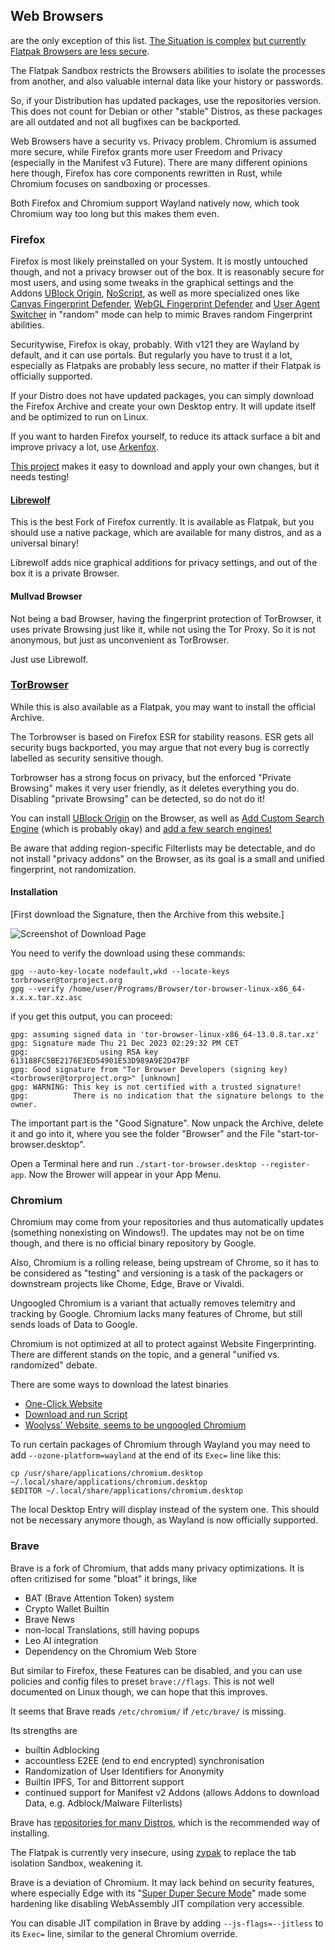 ## Web Browsers
are the only exception of this list. [The Situation is complex](https://discuss.privacyguides.net/t/does-flatpak-weaken-chromium-firefoxs-sandbox/13373/1) [but currently Flatpak Browsers are less secure](https://seirdy.one/notes/2022/06/12/flatpak-and-web-browsers/).

The Flatpak Sandbox restricts the Browsers abilities to isolate the processes from another, and also valuable internal data like your history or passwords.

So, if your Distribution has updated packages, use the repositories version. This does not count for Debian or other "stable" Distros, as these packages are all outdated and not all bugfixes can be backported.

Web Browsers have a security vs. Privacy problem. Chromium is assumed more secure, while Firefox grants more user Freedom and Privacy (especially in the Manifest v3 Future). There are many different opinions here though, Firefox has core components rewritten in Rust, while Chromium focuses on sandboxing or processes.

Both Firefox and Chromium support Wayland natively now, which took Chromium way too long but this makes them even.

### Firefox
Firefox is most likely preinstalled on your System. It is mostly untouched though, and not a privacy browser out of the box.
It is reasonably secure for most users, and using some tweaks in the graphical settings and the Addons
[UBlock Origin](https://addons.mozilla.org/en-US/firefox/addon/ublock-origin/), [NoScript](https://addons.mozilla.org/en-US/firefox/addon/noscript/), as well as more specialized ones like
[Canvas Fingerprint Defender](https://addons.mozilla.org/en-US/firefox/addon/canvas-fingerprint-defender/), [WebGL Fingerprint Defender](https://addons.mozilla.org/en-US/firefox/addon/webgl-fingerprint-defender/) and [User Agent Switcher](https://addons.mozilla.org/en-US/firefox/addon/uaswitcher/) in "random" mode can help to mimic Braves random Fingerprint abilities.

Securitywise, Firefox is okay, probably. With v121 they are Wayland by default, and it can use portals. But regularly you have to trust it a lot, especially as Flatpaks are probably less secure, no matter if their Flatpak is officially supported.

If your Distro does not have updated packages, you can simply download the Firefox Archive and create your own Desktop entry. It will update itself and be optimized to run on Linux.

If you want to harden Firefox yourself, to reduce its attack surface a bit and improve privacy a lot, use [Arkenfox](https://github.com/arkenfox/user.js).

[This project](https://github.com/trytomakeyouprivate/Arkenfox-softening/) makes it easy to download and apply your own changes, but it needs testing!

#### [Librewolf](https://librewolf.net/installation/)
This is the best Fork of Firefox currently. It is available as Flatpak, but you should use a native package, which are available for many distros, and as a universal binary!

Librewolf adds nice graphical additions for privacy settings, and out of the box it is a private Browser.

#### Mullvad Browser
Not being a bad Browser, having the fingerprint protection of TorBrowser, it uses private Browsing just like it,
while not using the Tor Proxy. So it is not anonymous, but just as unconvenient as TorBrowser.

Just use Librewolf.

### [TorBrowser](https://www.torproject.org/download)
While this is also available as a Flatpak, you may want to install the official Archive.

The Torbrowser is based on Firefox ESR for stability reasons. ESR gets all security bugs backported, you may argue that not every bug is correctly labelled as security sensitive though.

Torbrowser has a strong focus on privacy, but the enforced "Private Browsing" makes it very user friendly, as it deletes everything you do.
Disabling "private Browsing" can be detected, so do not do it!

You can install [UBlock Origin](https://addons.mozilla.org/en-US/firefox/addon/ublock-origin/) on the Browser, as well as [Add Custom Search Engine](https://addons.mozilla.org/en-US/firefox/addon/add-custom-search-engine/) (which is probably okay) and [add a few search engines!](https://github.com/trytomakeyouprivate/Search-Engines/blob/main/Tor-Search-Engines.md)

Be aware that adding region-specific Filterlists may be detectable, and do not install "privacy addons" on the Browser, as its goal is a small and unified fingerprint, not randomization.

#### Installation

[First download the Signature, then the Archive from this website.]

![Screenshot of Download Page](...)

You need to verify the download using these commands:
```
gpg --auto-key-locate nodefault,wkd --locate-keys torbrowser@torproject.org
gpg --verify /home/user/Programs/Browser/tor-browser-linux-x86_64-x.x.x.tar.xz.asc
```

if you get this output, you can proceed:

```
gpg: assuming signed data in 'tor-browser-linux-x86_64-13.0.8.tar.xz'
gpg: Signature made Thu 21 Dec 2023 02:29:32 PM CET
gpg:                using RSA key 613188FC5BE2176E3ED54901E53D989A9E2D47BF
gpg: Good signature from "Tor Browser Developers (signing key) <torbrowser@torproject.org>" [unknown]
gpg: WARNING: This key is not certified with a trusted signature!
gpg:          There is no indication that the signature belongs to the owner.
```

The important part is the "Good Signature". Now unpack the Archive, delete it and go into it, where you see the folder "Browser" and the File "start-tor-browser.desktop".

Open a Terminal here and run `./start-tor-browser.desktop --register-app`. Now the Brower will appear in your App Menu.

### Chromium
Chromium may come from your repositories and thus automatically updates (something nonexisting on Windows!). The updates may not be on time though, and there is no official binary repository by Google.

Also, Chromium is a rolling release, being upstream of Chrome, so it has to be considered as "testing" and versioning is a task of the packagers or downstream projects like Chome, Edge, Brave or Vivaldi.

Ungoogled Chromium is a variant that actually removes telemitry and tracking by Google. Chromium lacks many features of Chrome, but still sends loads of Data to Google.

Chromium is not optimized at all to protect against Website Fingerprinting. There are different stands on the topic, and a general "unified vs. randomized" debate.

There are some ways to download the latest binaries
- [One-Click Website](https://download-chromium.appspot.com/?platform=Linux_x64)
- [Download and run Script](https://github.com/scheib/chromium-latest-linux)
- [Woolyss' Website, seems to be ungoogled Chromium](https://chromium.woolyss.com/#linux)

To run certain packages of Chromium through Wayland you may need to add `--ozone-platform=wayland` at the end of its `Exec=` line like this:

```
cp /usr/share/applications/chromium.desktop ~/.local/share/applications/chromium.desktop
$EDITOR ~/.local/share/applications/chromium.desktop
```

The local Desktop Entry will display instead of the system one. This should not be necessary anymore though, as Wayland is now officially supported.

### Brave
Brave is a fork of Chromium, that adds many privacy optimizations.
It is often critizised for some "bloat" it brings, like
- BAT (Brave Attention Token) system
- Crypto Wallet Builtin
- Brave News
- non-local Translations, still having popups
- Leo AI integration
- Dependency on the Chromium Web Store

But similar to Firefox, these Features can be disabled, and you can use policies and config files to preset `brave://flags`. This is not well documented on Linux though, we can hope that this improves.

It seems that Brave reads `/etc/chromium/` if `/etc/brave/` is missing.

Its strengths are
- builtin Adblocking
- accountless E2EE (end to end encrypted) synchronisation
- Randomization of User Identifiers for Anonymity
- Builtin IPFS, Tor and Bittorrent support
- continued support for Manifest v2 Addons (allows Addons to download Data, e.g. Adblock/Malware Filterlists)

Brave has [repositories for many Distros](https://brave.com/linux/#release-channel-installation), which is the recommended way of installing.

The Flatpak is currently very insecure, using [zypak](https://github.com/refi64/zypak) to replace the tab isolation Sandbox, weakening it.

Brave is a deviation of Chromium. It may lack behind on security features, where especially Edge with its "[Super Duper Secure Mode](https://microsoftedge.github.io/edgevr/posts/Super-Duper-Secure-Mode/)" made some hardening like disabling WebAssembly JIT compilation very accessible.

You can disable JIT compilation in Brave by adding `--js-flags=--jitless` to its `Exec=` line, similar to the general Chromium override.
